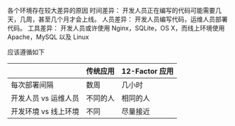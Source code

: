 各个环境存在较大差异的原因
时间差异： 开发人员正在编写的代码可能需要几天，几周，甚至几个月才会上线。
人员差异： 开发人员编写代码，运维人员部署代码。
工具差异： 开发人员或许使用 Nginx，SQLite，OS X，而线上环境使用 Apache，MySQL 以及 Linux
	
应该遵循如下

|                      | 传统应用 | 12-Factor 应用 |
| -------------------- | -------- | -------------- |
| 每次部署间隔         | 数周     | 几小时         |
| 开发人员 vs 运维人员 | 不同的人 | 相同的人       |
| 开发环境 vs 线上环境 | 不同     | 尽量接近       |
             
		
		
		
